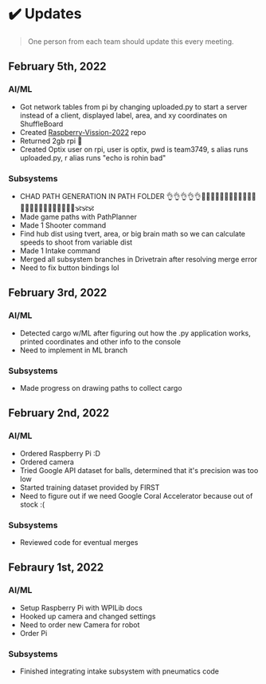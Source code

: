 # ✔️ Updates
> One person from each team should update this every meeting.

## February 5th, 2022
### AI/ML
 - Got network tables from pi by changing uploaded.py to start a server instead of a client, displayed label, area, and xy coordinates on ShuffleBoard
 - Created [Raspberry-Vission-2022](https://github.com/Team-Optix-3749/Raspberry-Vision-2022/blob/master/uploaded.py) repo
 - Returned 2gb rpi 🤮
 - Created Optix user on rpi, user is optix, pwd is team3749, s alias runs uploaded.py, r alias runs "echo is rohin bad"

### Subsystems
 - CHAD PATH GENERATION IN PATH FOLDER 👌👌👌👌👌🤘🤘🤘🤘🥰🥰🥰😎😋😋😋🤑🤑🤑🤑🤑🤑🤑🤑🤑🤑🤑🤑🤑🕉️🕉️🕉️
 - Made game paths with PathPlanner
 - Made 1 Shooter command
 - Find hub dist using tvert, area, or big brain math so we can calculate speeds to shoot from variable dist
 - Made 1 Intake command
 - Merged all subsystem branches in Drivetrain after resolving merge error
 - Need to fix button bindings lol

## February 3rd, 2022
### AI/ML
 - Detected cargo w/ML after figuring out how the .py application works, printed coordinates and other info to the console
 - Need to implement in ML branch

### Subsystems
 - Made progress on drawing paths to collect cargo

## February 2nd, 2022
### AI/ML
 - Ordered Raspberry Pi :D
 - Ordered camera
 - Tried Google API dataset for balls, determined that it's precision was too low 
 - Started training dataset provided by FIRST
 - Need to figure out if we need Google Coral Accelerator because out of stock :(

### Subsystems
 - Reviewed code for eventual merges

## Febraury 1st, 2022
### AI/ML
- Setup Raspberry Pi with WPILib docs 
- Hooked up camera and changed settings
- Need to order new Camera for robot
- Order Pi

### Subsystems
- Finished integrating intake subsystem with pneumatics code
